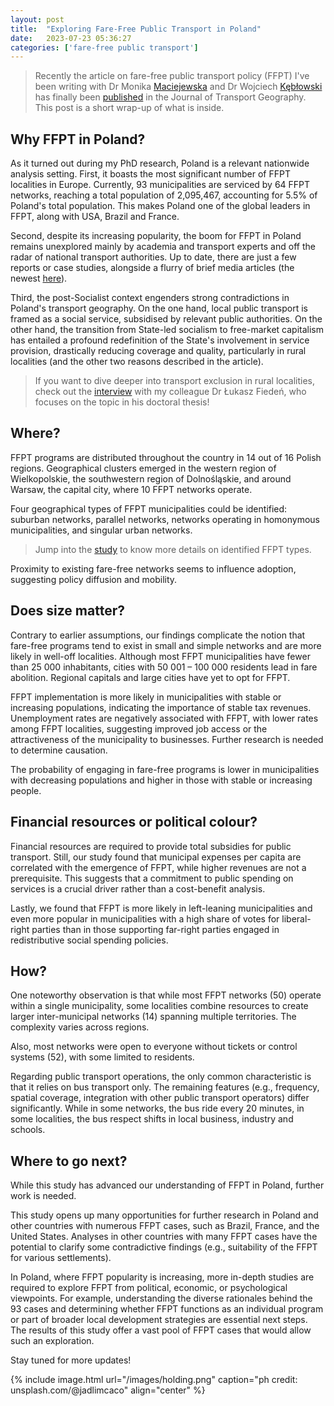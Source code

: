 ```yaml
---
layout: post
title:  "Exploring Fare-Free Public Transport in Poland"
date:   2023-07-23 05:36:27
categories: ['fare-free public transport']
---
```

> Recently the article on fare-free public transport policy (FFPT) I've been writing with Dr Monika [Maciejewska](https://scholar.google.com/citations?user=gCo0ZxUAAAAJ&hl=cs&oi=ao) and Dr Wojciech [Kębłowski](https://scholar.google.com/citations?user=4f5oRv0AAAAJ&hl=cs&oi=ao) has finally been [published](https://www.sciencedirect.com/science/article/pii/S0966692323001229?dgcid=author) in the Journal of Transport Geography. This post is a short wrap-up of what is inside.

## Why FFPT in Poland?

As it turned out during my PhD research, Poland is a relevant nationwide analysis setting. First, it boasts the most significant number of FFPT localities in Europe. Currently, 93 municipalities are serviced by 64 FFPT networks, reaching a total population of 2,095,467, accounting for 5.5% of Poland's total population. This makes Poland one of the global leaders in FFPT, along with USA, Brazil and France.

Second, despite its increasing popularity, the boom for FFPT in Poland remains unexplored mainly by academia and transport experts and off the radar of national transport authorities. Up to date, there are just a few reports or case studies, alongside a flurry of brief media articles (the newest [here](https://wydarzenia.interia.pl/kraj/news-bezplatna-komunikacja-zbiorowa-w-calej-polsce-jest-taki-pomy,nId,6902424)).

Third, the post-Socialist context engenders strong contradictions in Poland's transport geography. On the one hand, local public transport is framed as a social service, subsidised by relevant public authorities. On the other hand, the transition from State-led socialism to free-market capitalism has entailed a profound redefinition of the State's involvement in service provision, drastically reducing coverage and quality, particularly in rural localities (and the other two reasons described in the article).

> If you want to dive deeper into transport exclusion in rural localities, check out the [interview](https://weekend.gazeta.pl/weekend/7,177333,29364139,trzy-osoby-powiedzialy-mi-ze-jak-chca-jechac-na-wizyte-do.html) with my colleague Dr Łukasz Fiedeń, who focuses on the topic in his doctoral thesis!

## Where?

FFPT programs are distributed throughout the country in 14 out of 16 Polish regions. Geographical clusters emerged in the western region of Wielkopolskie, the southwestern region of Dolnośląskie, and around Warsaw, the capital city, where 10 FFPT networks operate.

Four geographical types of FFPT municipalities could be identified: suburban networks, parallel networks, networks operating in homonymous municipalities, and singular urban networks.

> Jump into the [study](https://www.sciencedirect.com/science/article/pii/S0966692323001229?dgcid=author) to know more details on identified FFPT types.

Proximity to existing fare-free networks seems to influence adoption, suggesting policy diffusion and mobility.

## Does size matter?

Contrary to earlier assumptions, our findings complicate the notion that fare-free programs tend to exist in small and simple networks and are more likely in well-off localities. Although most FFPT municipalities have fewer than 25 000 inhabitants, cities with 50 001 – 100 000 residents lead in fare abolition. Regional capitals and large cities have yet to opt for FFPT.

FFPT implementation is more likely in municipalities with stable or increasing populations, indicating the importance of stable tax revenues. Unemployment rates are negatively associated with FFPT, with lower rates among FFPT localities, suggesting improved job access or the attractiveness of the municipality to businesses. Further research is needed to determine causation.

The probability of engaging in fare-free programs is lower in municipalities with decreasing populations and higher in those with stable or increasing people.

## Financial resources or political colour?

Financial resources are required to provide total subsidies for public transport. Still, our study found that municipal expenses per capita are correlated with the emergence of FFPT, while higher revenues are not a prerequisite. This suggests that a commitment to public spending on services is a crucial driver rather than a cost-benefit analysis.

Lastly, we found that FFPT is more likely in left-leaning municipalities and even more popular in municipalities with a high share of votes for liberal-right parties than in those supporting far-right parties engaged in redistributive social spending policies.

## How?

One noteworthy observation is that while most FFPT networks (50) operate within a single municipality, some localities combine resources to create larger inter-municipal networks (14) spanning multiple territories. The complexity varies across regions.

Also, most networks were open to everyone without tickets or control systems (52), with some limited to residents.

Regarding public transport operations, the only common characteristic is that it relies on bus transport only. The remaining features (e.g., frequency, spatial coverage, integration with other public transport operators) differ significantly. While in some networks, the bus ride every 20 minutes, in some localities, the bus respect shifts in local business, industry and schools.

## Where to go next?

While this study has advanced our understanding of FFPT in Poland, further work is needed. 

This study opens up many opportunities for further research in Poland and other countries with numerous FFPT cases, such as Brazil, France, and the United States. Analyses in other countries with many FFPT cases have the potential to clarify some contradictive findings (e.g., suitability of the FFPT for various settlements).

In Poland, where FFPT popularity is increasing, more in-depth studies are required to explore FFPT from political, economic, or psychological viewpoints. For example, understanding the diverse rationales behind the 93 cases and determining whether FFPT functions as an individual program or part of broader local development strategies are essential next steps. The results of this study offer a vast pool of FFPT cases that would allow such an exploration.

Stay tuned for more updates!

{% include image.html url="/images/holding.png" caption="ph credit: unsplash.com/@jadlimcaco" align="center" %}